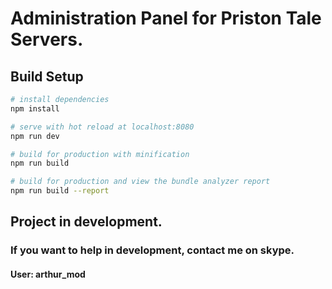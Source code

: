 # Administration Panel for Priston Tale Servers.

## Build Setup

``` bash
# install dependencies
npm install

# serve with hot reload at localhost:8080
npm run dev

# build for production with minification
npm run build

# build for production and view the bundle analyzer report
npm run build --report
```

## Project in development.
### If you want to help in development, contact me on skype.

#### User: arthur_mod
